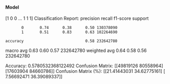 #### Model
[1 0 0 ... 1 1 1]
Classification Report:
              precision    recall  f1-score   support

           0       0.74      0.38      0.50 130378090
           1       0.51      0.83      0.63 102264690

    accuracy                           0.58 232642780
   macro avg       0.63      0.60      0.57 232642780
weighted avg       0.64      0.58      0.56 232642780

Accuracy: 0.5780532368122492
Confusion Matrix:
[[49819126 80558964]
 [17603904 84660786]]
Confusion Matrix (%):
[[21.41443031 34.62775161]
 [ 7.56692471 36.39089337]]
